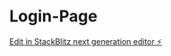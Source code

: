 # Login-Page

[Edit in StackBlitz next generation editor ⚡️](https://stackblitz.com/~/github.com/Humble-Librarian/Login-Page)